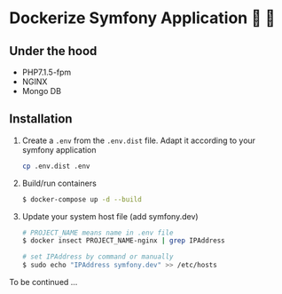 # Dockerize Symfony Application :whale: :ant:

## Under the hood
- PHP7.1.5-fpm 
- NGINX
- Mongo DB

## Installation
1. Create a `.env` from the `.env.dist` file. Adapt it according to your symfony application

    ```bash
    cp .env.dist .env
    ```
    
2. Build/run containers 

    ```bash
    $ docker-compose up -d --build
    ```    
3. Update your system host file (add symfony.dev)

    ```bash
    # PROJECT_NAME means name in .env file
    $ docker insect PROJECT_NAME-nginx | grep IPAddress
    
    # set IPAddress by command or manually
    $ sudo echo "IPAddress symfony.dev" >> /etc/hosts
    ```    

To be continued ...
